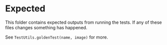 # Expected 

This folder contains expected outputs from running the tests. 
If any of these files changes something has happened.

See `TestUtils.goldenTest(name, image)` for more.